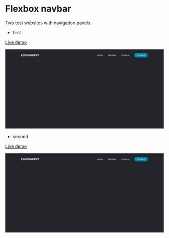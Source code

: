 # Flexbox navbar

Two test websites with navigation panels.

- first

[Live demo](https://effulgent-salmiakki-a80403.netlify.app/)

![first-website-page](second-website-page.jpeg)

- second

[Live demo](https://dapper-concha-2c5b3f.netlify.app/)

![second-website-page](second-website-page.jpeg)

